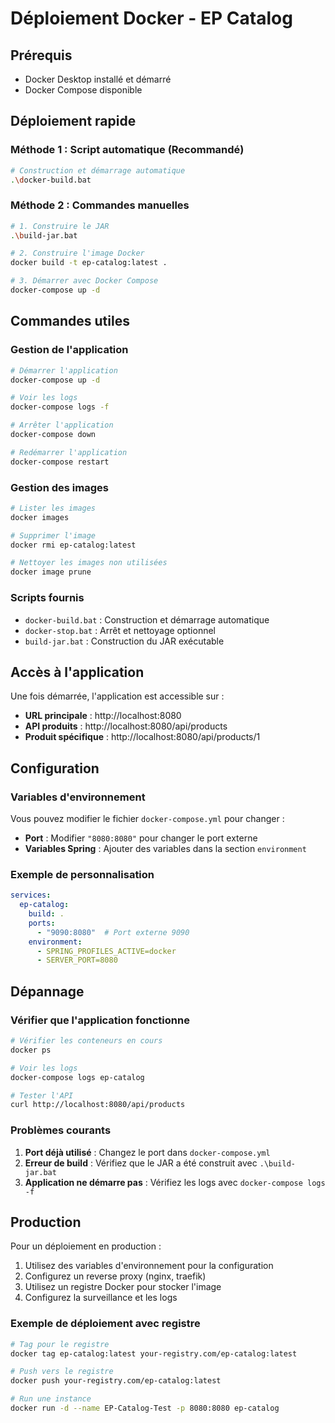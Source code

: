 # Déploiement Docker - EP Catalog

## Prérequis

- Docker Desktop installé et démarré
- Docker Compose disponible

## Déploiement rapide

### Méthode 1 : Script automatique (Recommandé)

```bash
# Construction et démarrage automatique
.\docker-build.bat
```

### Méthode 2 : Commandes manuelles

```bash
# 1. Construire le JAR
.\build-jar.bat

# 2. Construire l'image Docker
docker build -t ep-catalog:latest .

# 3. Démarrer avec Docker Compose
docker-compose up -d
```

## Commandes utiles

### Gestion de l'application

```bash
# Démarrer l'application
docker-compose up -d

# Voir les logs
docker-compose logs -f

# Arrêter l'application
docker-compose down

# Redémarrer l'application
docker-compose restart
```

### Gestion des images

```bash
# Lister les images
docker images

# Supprimer l'image
docker rmi ep-catalog:latest

# Nettoyer les images non utilisées
docker image prune
```

### Scripts fournis

- `docker-build.bat` : Construction et démarrage automatique
- `docker-stop.bat` : Arrêt et nettoyage optionnel
- `build-jar.bat` : Construction du JAR exécutable

## Accès à l'application

Une fois démarrée, l'application est accessible sur :

- **URL principale** : http://localhost:8080
- **API produits** : http://localhost:8080/api/products
- **Produit spécifique** : http://localhost:8080/api/products/1

## Configuration

### Variables d'environnement

Vous pouvez modifier le fichier `docker-compose.yml` pour changer :

- **Port** : Modifier `"8080:8080"` pour changer le port externe
- **Variables Spring** : Ajouter des variables dans la section `environment`

### Exemple de personnalisation

```yaml
services:
  ep-catalog:
    build: .
    ports:
      - "9090:8080"  # Port externe 9090
    environment:
      - SPRING_PROFILES_ACTIVE=docker
      - SERVER_PORT=8080
```

## Dépannage

### Vérifier que l'application fonctionne

```bash
# Vérifier les conteneurs en cours
docker ps

# Voir les logs
docker-compose logs ep-catalog

# Tester l'API
curl http://localhost:8080/api/products
```

### Problèmes courants

1. **Port déjà utilisé** : Changez le port dans `docker-compose.yml`
2. **Erreur de build** : Vérifiez que le JAR a été construit avec `.\build-jar.bat`
3. **Application ne démarre pas** : Vérifiez les logs avec `docker-compose logs -f`

## Production

Pour un déploiement en production :

1. Utilisez des variables d'environnement pour la configuration
2. Configurez un reverse proxy (nginx, traefik)
3. Utilisez un registre Docker pour stocker l'image
4. Configurez la surveillance et les logs

### Exemple de déploiement avec registre

```bash
# Tag pour le registre
docker tag ep-catalog:latest your-registry.com/ep-catalog:latest

# Push vers le registre
docker push your-registry.com/ep-catalog:latest

# Run une instance 
docker run -d --name EP-Catalog-Test -p 8080:8080 ep-catalog
``` 